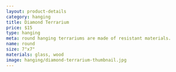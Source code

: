 ```yaml
---
layout: product-details
category: hanging
title: Diamond Terrarium
price: $15
type: hanging 
meta: round hanging terrariums are made of resistant materials.
name: round
size: 7"x7"
materials: glass, wood
image: hanging/diamond-terrarium-thumbnail.jpg
---
```

